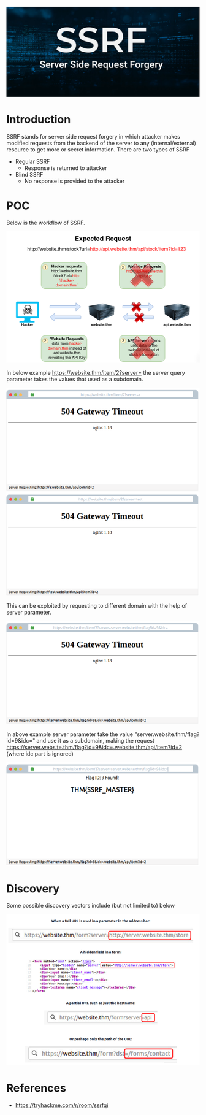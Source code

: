 
![](assets/Pasted%20image%2020241112023907.png)

# Introduction

SSRF stands for server side request forgery in which attacker makes modified requests from the backend of the server to  any (internal/external) resource to get more or secret information. There are two types of SSRF

- Regular SSRF
	- Response is returned to attacker
- Blind SSRF
	- No response is provided to the attacker

# POC

Below is the workflow of SSRF.

![](assets/Pasted%20image%2020241112025440.png)

In below example <https://website.thm/item/2?server=> the server query parameter takes the values that used as a subdomain.

![](assets/Pasted%20image%2020241112030409.png)
![](assets/Pasted%20image%2020241112030514.png)

This can be exploited by requesting to different domain with the help of server parameter.

![](assets/Pasted%20image%2020241112030750.png)

In above example server parameter take the value "server.website.thm/flag?id=9&idc=" and use it as a subdomain, making the request <https://server.website.thm/flag?id=9&idc=.website.thm/api/item?id=2>  (where idc part is ignored)

![](assets/Pasted%20image%2020241112031057.png)

# Discovery

Some possible discovery vectors include (but not limited to) below

![](assets/Pasted%20image%2020241112031707.png)

# References 

- <https://tryhackme.com/r/room/ssrfqi>

